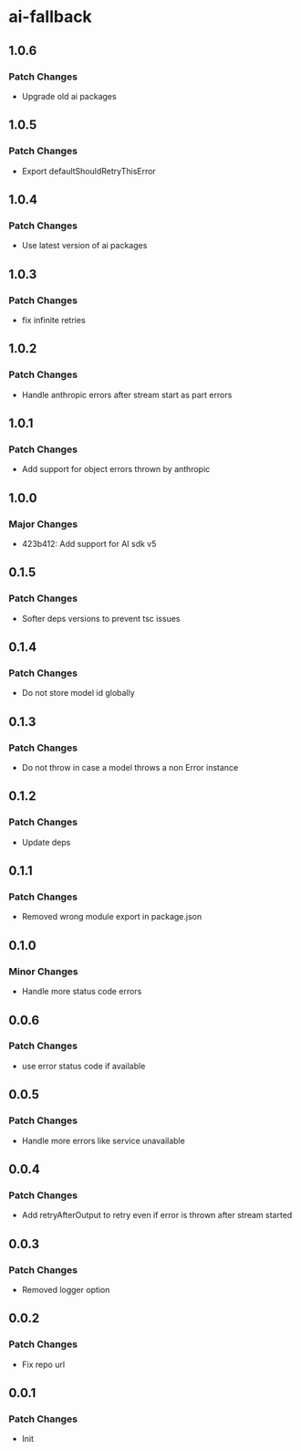 # ai-fallback

## 1.0.6

### Patch Changes

-   Upgrade old ai packages

## 1.0.5

### Patch Changes

-   Export defaultShouldRetryThisError

## 1.0.4

### Patch Changes

-   Use latest version of ai packages

## 1.0.3

### Patch Changes

-   fix infinite retries

## 1.0.2

### Patch Changes

-   Handle anthropic errors after stream start as part errors

## 1.0.1

### Patch Changes

-   Add support for object errors thrown by anthropic

## 1.0.0

### Major Changes

-   423b412: Add support for AI sdk v5

## 0.1.5

### Patch Changes

-   Softer deps versions to prevent tsc issues

## 0.1.4

### Patch Changes

-   Do not store model id globally

## 0.1.3

### Patch Changes

-   Do not throw in case a model throws a non Error instance

## 0.1.2

### Patch Changes

-   Update deps

## 0.1.1

### Patch Changes

-   Removed wrong module export in package.json

## 0.1.0

### Minor Changes

-   Handle more status code errors

## 0.0.6

### Patch Changes

-   use error status code if available

## 0.0.5

### Patch Changes

-   Handle more errors like service unavailable

## 0.0.4

### Patch Changes

-   Add retryAfterOutput to retry even if error is thrown after stream started

## 0.0.3

### Patch Changes

-   Removed logger option

## 0.0.2

### Patch Changes

-   Fix repo url

## 0.0.1

### Patch Changes

-   Init

